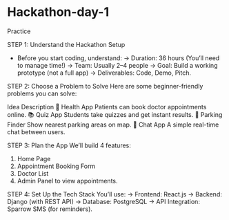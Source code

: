 # Hackathon-day-1
Practice 

STEP 1: Understand the Hackathon Setup
* Before you start coding, understand:
  -> Duration: 36 hours (You’ll need to manage time!)
  -> Team: Usually 2–4 people
  -> Goal: Build a working prototype (not a full app)
  -> Deliverables: Code, Demo, Pitch.

STEP 2: Choose a Problem to Solve
Here are some beginner-friendly problems you can solve:

Idea	Description
🏥 Health App	Patients can book doctor appointments online.
📚 Quiz App	Students take quizzes and get instant results.
🚗 Parking Finder	Show nearest parking areas on map.
💬 Chat App	A simple real-time chat between users.

STEP 3: Plan the App
We’ll build 4 features:
1) Home Page
2) Appointment Booking Form
3) Doctor List
4) Admin Panel to view appointments.

STEP 4: Set Up the Tech Stack
You’ll use:
-> Frontend: React.js
-> Backend: Django (with REST API)
-> Database: PostgreSQL
-> API Integration: Sparrow SMS (for reminders).
